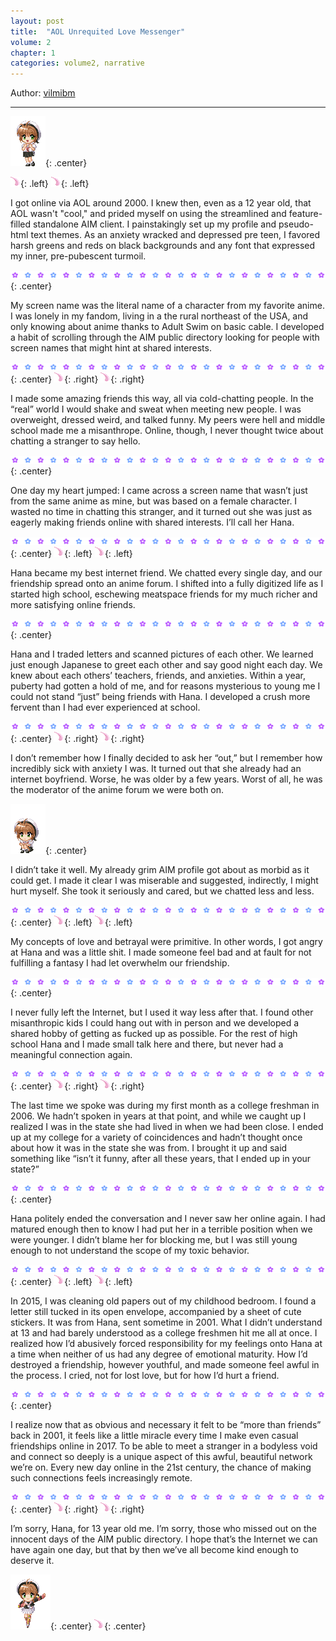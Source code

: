 ```yaml
---
layout: post
title:  "AOL Unrequited Love Messenger"
volume: 2
chapter: 1
categories: volume2, narrative
---
```


Author: [vilmibm](https://tilde.town/~vilmibm/)

<hr/>

![hana](/assets/img/sakura3.gif){: .center}

![hana](/assets/img/hana2.gif){: .left}
![hana](/assets/img/hana2.gif){: .left}

I got online via AOL around 2000. I knew then, even as a 12 year old, that AOL wasn't "cool," and prided myself on using the streamlined and feature-filled standalone AIM client. I painstakingly set up my profile and pseudo-html text themes. As an anxiety wracked and depressed pre teen, I favored harsh greens and reds on black backgrounds and any font that expressed my inner, pre-pubescent turmoil.

![hana](/assets/img/hana3.gif){: .center}

My screen name was the literal name of a character from my favorite anime. I was lonely in my fandom, living in a the rural northeast of the USA, and only knowing about anime thanks to Adult Swim on basic cable. I developed a habit of scrolling through the AIM public directory looking for people with screen names that might hint at shared interests.


![hana](/assets/img/hana3.gif){: .center}
![hana](/assets/img/hana2.gif){: .right}
![hana](/assets/img/hana2.gif){: .right}

I made some amazing friends this way, all via cold-chatting people. In the “real” world I would shake and sweat when meeting new people. I was overweight, dressed weird, and talked funny. My peers were hell and middle school made me a misanthrope. Online, though, I never thought twice about chatting a stranger to say hello.

![hana](/assets/img/hana3.gif){: .center}


One day my heart jumped: I came across a screen name that wasn’t just from the same anime as mine, but was based on a female character. I wasted no time in chatting this stranger, and it turned out she was just as eagerly making friends online with shared interests. I’ll call her Hana.

![hana](/assets/img/hana3.gif){: .center}
![hana](/assets/img/hana2.gif){: .left}
![hana](/assets/img/hana2.gif){: .left}

Hana became my best internet friend. We chatted every single day, and our friendship spread onto an anime forum. I shifted into a fully digitized life as I started high school, eschewing meatspace friends for my much richer and more satisfying online friends.

![hana](/assets/img/hana3.gif){: .center}


Hana and I traded letters and scanned pictures of each other. We learned just enough Japanese to greet each other and say good night each day. We knew about each others’ teachers, friends, and anxieties. Within a year, puberty had gotten a hold of me, and for reasons mysterious to young me I could not stand “just” being friends with Hana. I developed a crush more fervent than I had ever experienced at school.

![hana](/assets/img/hana3.gif){: .center}
![hana](/assets/img/hana2.gif){: .right}
![hana](/assets/img/hana2.gif){: .right}

I don’t remember how I finally decided to ask her “out,” but I remember how incredibly sick with anxiety I was. It turned out that she already had an internet boyfriend. Worse, he was older by a few years. Worst of all, he was the moderator of the anime forum we were both on.

![hana](/assets/img/sakura2.gif){: .center}

I didn’t take it well. My already grim AIM profile got about as morbid as it could get. I made it clear I was miserable and suggested, indirectly, I might hurt myself. She took it seriously and cared, but we chatted less and less.

![hana](/assets/img/hana3.gif){: .center}
![hana](/assets/img/hana2.gif){: .left}
![hana](/assets/img/hana2.gif){: .left}

My concepts of love and betrayal were primitive. In other words, I got angry at Hana and was a little shit. I made someone feel bad and at fault for not fulfilling a fantasy I had let overwhelm our friendship.

![hana](/assets/img/hana3.gif){: .center}


I never fully left the Internet, but I used it way less after that. I found other misanthropic kids I could hang out with in person and we developed a shared hobby of getting as fucked up as possible. For the rest of high school Hana and I made small talk here and there, but never had a meaningful connection again.

![hana](/assets/img/hana3.gif){: .center}
![hana](/assets/img/hana2.gif){: .right}
![hana](/assets/img/hana2.gif){: .right}

The last time we spoke was during my first month as a college freshman in 2006. We hadn’t spoken in years at that point, and while we caught up I realized I was in the state she had lived in when we had been close. I ended up at my college for a variety of coincidences and hadn’t thought once about how it was in the state she was from. I brought it up and said something like “isn’t it funny, after all these years, that I ended up in your state?”

![hana](/assets/img/hana3.gif){: .center}


Hana politely ended the conversation and I never saw her online again. I had matured enough then to know I had put her in a terrible position when we were younger. I didn’t blame her for blocking me, but I was still young enough to not understand the scope of my toxic behavior.

![hana](/assets/img/hana3.gif){: .center}
![hana](/assets/img/hana2.gif){: .left}
![hana](/assets/img/hana2.gif){: .left}

In 2015, I was cleaning old papers out of my childhood bedroom. I found a letter still tucked in its open envelope, accompanied by a sheet of cute stickers. It was from Hana, sent sometime in 2001. What I didn’t understand at 13 and had barely understood as a college freshmen hit me all at once. I realized how I’d abusively forced responsibility for my feelings onto Hana at a time when neither of us had any degree of emotional maturity. How I’d destroyed a friendship, however youthful, and made someone feel awful in the process. I cried, not for lost love, but for how I’d hurt a friend.

![hana](/assets/img/hana3.gif){: .center}


I realize now that as obvious and necessary it felt to be “more than friends” back in 2001, it feels like a little miracle every time I make even casual friendships online in 2017. To be able to meet a stranger in a bodyless void and connect so deeply is a unique aspect of this awful, beautiful network we’re on. Every new day online in the 21st century, the chance of making such connections feels increasingly remote.

![hana](/assets/img/hana3.gif){: .center}
![hana](/assets/img/hana2.gif){: .right}
![hana](/assets/img/hana2.gif){: .right}

I’m sorry, Hana, for 13 year old me. I’m sorry, those who missed out on the innocent days of the AIM public directory. I hope that’s the Internet we can have again one day, but that by then we’ve all become kind enough to deserve it.

![hana](/assets/img/sakura1.gif){: .center}
![hana](/assets/img/hana2.gif){: .center}
